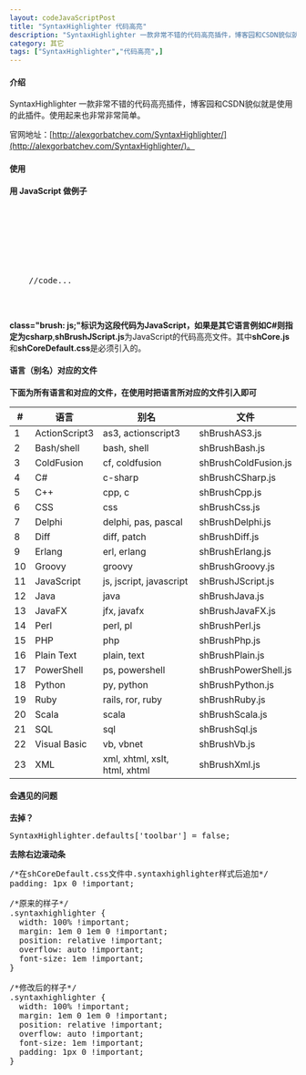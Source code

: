 ```yaml
---
layout: codeJavaScriptPost
title: "SyntaxHighlighter 代码高亮"
description: "SyntaxHighlighter 一款非常不错的代码高亮插件，博客园和CSDN貌似就是使用的此插件。使用起来也非常非常简单。官网地址：http://alexgorbatchev.com/SyntaxHighlighter/。"
category: 其它
tags: ["SyntaxHighlighter","代码高亮",]
---
```


#### 介绍 ####

SyntaxHighlighter 一款非常不错的代码高亮插件，博客园和CSDN貌似就是使用的此插件。使用起来也非常非常简单。

官网地址：[http://alexgorbatchev.com/SyntaxHighlighter/](http://alexgorbatchev.com/SyntaxHighlighter/)。

#### 使用 ####

**用 JavaScript 做例子**

<pre class="brush: html;">
<script type="text/javascript" src="/syntaxhighlighter_3.0.83/scripts/shCore.js"></script>
<script type="text/javascript" src="/syntaxhighlighter_3.0.83/scripts/shBrushJScript.js"></script>
<link type="text/css" rel="stylesheet" href="/syntaxhighlighter_3.0.83/styles/shCoreDefault.css"/>
<script type="text/javascript">
	SyntaxHighlighter.all();
</script>

<pre class="brush: js;">
	//code...
</pre>
</pre>

**class="brush: js;"**标识为这段代码为JavaScript，如果是其它语言例如C#则指定为**csharp**,**shBrushJScript.js**为JavaScript的代码高亮文件。其中**shCore.js**和**shCoreDefault.css**是必须引入的。

#### 语言（别名）对应的文件 ####


**下面为所有语言和对应的文件，在使用时把语言所对应的文件引入即可**

<table class="table table-hover">
	<thead>
		<tr>
			<th>#</th>
			<th>语言</th>
			<th>别名</th>
			<th>文件</th>
		</tr>
	</thead>
	<tbody>
		<tr>
			<td>1</td>
			<td>ActionScript3</td>
			<td>as3, actionscript3</td>
			<td>shBrushAS3.js</td>
		</tr>
		<tr>
			<td>2</td>
			<td>Bash/shell</td>
			<td>bash, shell</td>
			<td>shBrushBash.js</td>
		</tr>
		<tr>
			<td>3</td>
			<td>ColdFusion</td>
			<td>cf, coldfusion</td>
			<td>shBrushColdFusion.js</td>
		</tr>
		<tr>
			<td>4</td>
			<td>C#</td>
			<td>c-sharp</td>
			<td>shBrushCSharp.js</td>
		</tr>
		<tr>
			<td>5</td>
			<td>C++</td>
			<td>cpp, c</td>
			<td>shBrushCpp.js</td>
		</tr>
		<tr>
			<td>6</td>
			<td>CSS</td>
			<td>css</td>
			<td>shBrushCss.js</td>
		</tr>
		<tr>
			<td>7</td>
			<td>Delphi</td>
			<td>delphi, pas, pascal</td>
			<td>shBrushDelphi.js</td>
		</tr>
		<tr>
			<td>8</td>
			<td>Diff</td>
			<td>diff, patch</td>
			<td>shBrushDiff.js</td>
		</tr>
		<tr>
			<td>9</td>
			<td>Erlang</td>
			<td>erl, erlang</td>
			<td>shBrushErlang.js</td>
		</tr>
		<tr>
			<td>10</td>
			<td>Groovy</td>
			<td>groovy</td>
			<td>shBrushGroovy.js</td>
		</tr>
		<tr>
			<td>11</td>
			<td>JavaScript</td>
			<td>js, jscript, javascript</td>
			<td>shBrushJScript.js</td>
		</tr>
		<tr>
			<td>12</td>
			<td>Java</td>
			<td>java</td>
			<td>shBrushJava.js</td>
		</tr>
		<tr>
			<td>13</td>
			<td>JavaFX</td>
			<td>jfx, javafx</td>
			<td>shBrushJavaFX.js</td>
		</tr>
		<tr>
			<td>14</td>
			<td>Perl</td>
			<td>perl, pl</td>
			<td>shBrushPerl.js</td>
		</tr>
		<tr>
			<td>15</td>
			<td>PHP</td>
			<td>php</td>
			<td>shBrushPhp.js</td>
		</tr>
		<tr>
			<td>16</td>
			<td>Plain Text</td>
			<td>plain, text</td>
			<td>shBrushPlain.js</td>
		</tr>
		<tr>
			<td>17</td>
			<td>PowerShell</td>
			<td>ps, powershell</td>
			<td>shBrushPowerShell.js</td>
		</tr>
		<tr>
			<td>18</td>
			<td>Python</td>
			<td>py, python</td>
			<td>shBrushPython.js</td>
		</tr>
		<tr>
			<td>19</td>
			<td>Ruby</td>
			<td>rails, ror, ruby</td>
			<td>shBrushRuby.js</td>
		</tr>
		<tr>
			<td>20</td>
			<td>Scala</td>
			<td>scala</td>
			<td>shBrushScala.js</td>
		</tr>
		<tr>
			<td>21</td>
			<td>SQL</td>
			<td>sql</td>
			<td>shBrushSql.js</td>
		</tr>
		<tr>
			<td>22</td>
			<td>Visual Basic</td>
			<td>vb, vbnet</td>
			<td>shBrushVb.js</td>
		</tr>
		<tr>
			<td>23</td>
			<td>XML</td>
			<td>xml, xhtml, xslt, html, xhtml</td>
			<td>shBrushXml.js</td>
		</tr>
	</tbody>
</table>

#### 会遇见的问题 ####


**去掉？**

<pre class="brush: js;">
SyntaxHighlighter.defaults['toolbar'] = false;
</pre>

**去除右边滚动条**

<pre class="brush: css;">
/*在shCoreDefault.css文件中.syntaxhighlighter样式后追加*/
padding: 1px 0 !important;

/*原来的样子*/
.syntaxhighlighter {
  width: 100% !important;
  margin: 1em 0 1em 0 !important;
  position: relative !important;
  overflow: auto !important;
  font-size: 1em !important;
}

/*修改后的样子*/
.syntaxhighlighter {
  width: 100% !important;
  margin: 1em 0 1em 0 !important;
  position: relative !important;
  overflow: auto !important;
  font-size: 1em !important;
  padding: 1px 0 !important;
}
</pre>